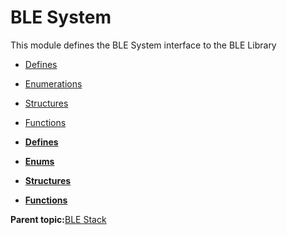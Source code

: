 # BLE System

This module defines the BLE System interface to the BLE Library

-   [Defines](GUID-11E36C17-332C-493E-85E7-F1083B960F0F.md)
-   [Enumerations](GUID-F248741C-40D3-461D-A77B-1B0E64AC9AFF.md)
-   [Structures](GUID-2E5A432D-3327-49F3-86C5-ED32E0EE0630.md)
-   [Functions](GUID-BCD34C15-EAC6-45F0-97B7-E2EBA942CFEE.md)

-   **[Defines](GUID-11E36C17-332C-493E-85E7-F1083B960F0F.md)**  

-   **[Enums](GUID-F248741C-40D3-461D-A77B-1B0E64AC9AFF.md)**  

-   **[Structures](GUID-2E5A432D-3327-49F3-86C5-ED32E0EE0630.md)**  

-   **[Functions](GUID-BCD34C15-EAC6-45F0-97B7-E2EBA942CFEE.md)**  


**Parent topic:**[BLE Stack](GUID-D5EE0E9F-016B-40BD-842B-1AE3B215DFE7.md)

